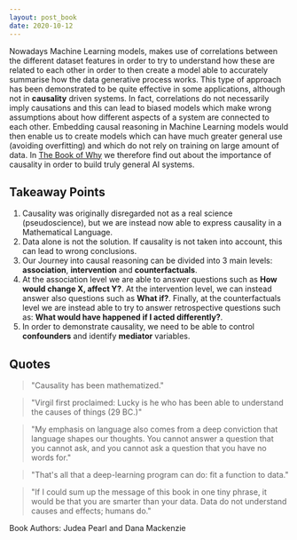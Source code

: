 ```yaml
---
layout: post_book
date: 2020-10-12
---
```


Nowadays Machine Learning models, makes use of correlations between the different dataset features in order to try to understand how these are related to each other in order to then create a model able to accurately summarise how the data generative process works. This type of approach has been demonstrated to be quite effective in some applications, although not in **causality** driven systems. In fact, correlations do not necessarily imply causations and this can lead to biased models which make wrong assumptions about how different aspects of a system are connected to each other. Embedding causal reasoning in Machine Learning models would then enable us to create models which can have much greater general use (avoiding overfitting) and which do not rely on training on large amount of data. In [The Book of Why](https://amzn.to/2X8AFrI) we therefore find out about the importance of causality in order to build truly general AI systems.

<!--end_excerpt-->

## Takeaway Points

1. Causality was originally disregarded not as a real science (pseudoscience), but we are instead now able to express causality in a Mathematical Language.
2. Data alone is not the solution. If causality is not taken into account, this can lead to wrong conclusions.
3. Our Journey into causal reasoning can be divided into 3 main levels: **association**, **intervention** and **counterfactuals**.
4. At the association level we are able to answer questions such as **How would change X, affect Y?**. At the intervention level, we can instead answer also questions such as **What if?**. Finally, at the counterfactuals level we are instead able to try to answer retrospective questions such as: **What would have happened if I acted differently?**.
5. In order to demonstrate causality, we need to be able to control **confounders** and identify **mediator** variables.

## Quotes

> "Causality has been mathematized."

> "Virgil first proclaimed: Lucky is he who has been able to understand the causes of things (29 BC.)"

> "My emphasis on language also comes from a deep conviction that language shapes our thoughts. You cannot answer a question that you cannot ask, and you cannot ask a question that you have no words for."

> "That's all that a deep-learning program can do: fit a function to data."

> "If I could sum up the message of this book in one tiny phrase, it would be that you are smarter than your data. Data do not understand causes and effects; humans do."

Book Authors: Judea Pearl and Dana Mackenzie
